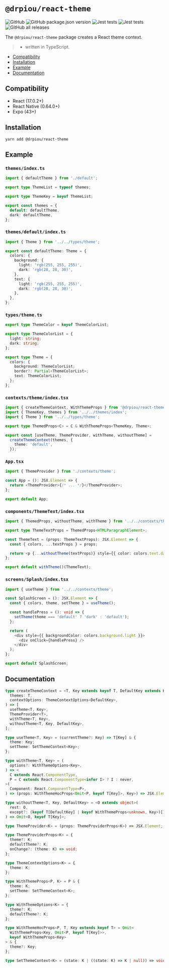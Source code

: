 # `@drpiou/react-theme`

![GitHub](https://img.shields.io/github/license/drpiou/react-theme)
![GitHub package.json version](https://img.shields.io/github/package-json/v/drpiou/react-theme)
![Jest tests](https://img.shields.io/badge/passed%20test-1-green)
![Jest tests](https://img.shields.io/badge/stage-experimental-important)
![GitHub all releases](https://img.shields.io/github/downloads/drpiou/react-theme/total)

The `@drpiou/react-theme` package creates a React theme context.

> - written in TypeScript.

<!--ts-->

- [Compatibility](#compatibility)
- [Installation](#installation)
- [Example](#example)
- [Documentation](#documentation)

<!--te-->

## Compatibility

- React (17.0.2+)
- React Native (0.64.0+)
- Expo (43+)

## Installation

```shell
yarn add @drpiou/react-theme
```

## Example

### `themes/index.ts`

```typescript
import { defaultTheme } from './default';

export type ThemeList = typeof themes;

export type ThemeKey = keyof ThemeList;

export const themes = {
  default: defaultTheme,
  dark: defaultTheme,
};
```

### `themes/default/index.ts`

```typescript
import { Theme } from '../../types/theme';

export const defaultTheme: Theme = {
  colors: {
    background: {
      light: 'rgb(255, 255, 255)',
      dark: 'rgb(28, 28, 30)',
    },
    text: {
      light: 'rgb(255, 255, 255)',
      dark: 'rgb(28, 28, 30)',
    },
  },
};
```

### `types/theme.ts`

```typescript
export type ThemeColor = keyof ThemeColorList;

export type ThemeColorList = {
  light: string;
  dark: string;
};

export type Theme = {
  colors: {
    background: ThemeColorList;
    border?: Partial<ThemeColorList>;
    text: ThemeColorList;
  };
};
```

### `contexts/theme/index.tsx`

```typescript jsx
import { createThemeContext, WithThemeProps } from '@drpiou/react-theme';
import { ThemeKey, themes } from '../../themes/index';
import { Theme } from '../../types/theme';

export type ThemedProps<C> = C & WithThemeProps<ThemeKey, Theme>;

export const [useTheme, ThemeProvider, withTheme, withoutTheme] =
  createThemeContext(themes, {
    theme: 'default',
  });
```

### `App.tsx`

```typescript jsx
import { ThemeProvider } from './contexts/theme';

const App = (): JSX.Element => {
  return <ThemeProvider>{/* ... */}</ThemeProvider>;
};

export default App;
```

### `components/ThemeText/index.tsx`

```typescript jsx
import { ThemedProps, withoutTheme, withTheme } from '../../contexts/theme';

export type ThemeTextProps = ThemedProps<HTMLParagraphElement>;

const ThemeText = (props: ThemeTextProps): JSX.Element => {
  const { colors, ...textProps } = props;

  return <p {...withoutTheme(textProps)} style={{ color: colors.text.dark }} />;
};

export default withTheme()(ThemeText);
```

### `screens/Splash/index.tsx`

```typescript jsx
import { useTheme } from '../../contexts/theme';

const SplashScreen = (): JSX.Element => {
  const { colors, theme, setTheme } = useTheme();

  const handlePress = (): void => {
    setTheme(theme === 'default' ? 'dark' : 'default');
  };

  return (
    <div style={{ backgroundColor: colors.background.light }}>
      <div onClick={handlePress} />
    </div>
  );
};

export default SplashScreen;
```

## Documentation

```typescript
type createThemeContext = <T, Key extends keyof T, DefaultKey extends Key>(
  themes: T,
  contextOptions: ThemeContextOptions<DefaultKey>,
) => [
  useTheme<T, Key>,
  ThemeProvider<T>,
  withTheme<T, Key>,
  withoutTheme<T, Key, DefaultKey>,
];

type useTheme<T, Key> = (currentTheme?: Key) => T[Key] & {
  theme: Key;
  setTheme: SetThemeContext<Key>;
};

type withTheme<T, Key> = (
  options?: WithThemeOptions<Key>,
) => <
  C extends React.ComponentType,
  P = C extends React.ComponentType<infer I> ? I : never,
>(
  Component: React.ComponentType<P>,
) => (props: WithThemeHocProps<Omit<P, keyof T[Key]>, Key>) => JSX.Element;

type withoutTheme<T, Key, DefaultKey> = <O extends object>(
  rest: O,
  except?: (keyof T[DefaultKey] | keyof WithThemeProps<unknown, Key>)[],
) => Omit<O, keyof T[Key]>;

type ThemeProvider<K> = (props: ThemeProviderProps<K>) => JSX.Element;

type ThemeProviderProps<K> = {
  theme?: K;
  defaultTheme?: K;
  onChange?: (theme: K) => void;
};

type ThemeContextOptions<K> = {
  theme: K;
};

type WithThemeProps<P, K> = P & {
  theme: K;
  setTheme: SetThemeContext<K>;
};

type WithThemeOptions<K> = {
  theme?: K;
  defaultTheme?: K;
};

type WithThemeHocProps<P, T, Key extends keyof T> = Omit<
  WithThemeProps<Key, Omit<P, keyof T[Key]>>,
  keyof WithThemeProps<Key>
> & {
  theme?: Key;
};

type SetThemeContext<K> = (state: K | ((state: K) => K | null)) => void;
```
